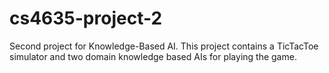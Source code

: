 cs4635-project-2
================

Second project for Knowledge-Based AI.
This project contains a TicTacToe simulator and two domain knowledge based AIs for playing the game.
